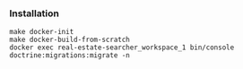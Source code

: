 ### Installation

```
make docker-init
make docker-build-from-scratch
docker exec real-estate-searcher_workspace_1 bin/console doctrine:migrations:migrate -n
```